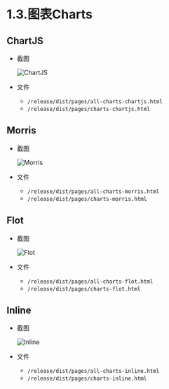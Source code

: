 # 1.3.图表Charts

## ChartJS

- 截图

    ![ChartJS](https://itheima2017.gitbooks.io/adminlte2-itheima-doc/img/ChartJS.png)

- 文件
    - `/release/dist/pages/all-charts-chartjs.html`
    - `/release/dist/pages/charts-chartjs.html`

## Morris

- 截图

    ![Morris](https://itheima2017.gitbooks.io/adminlte2-itheima-doc/img/Morris.png)

- 文件
    - `/release/dist/pages/all-charts-morris.html`
    - `/release/dist/pages/charts-morris.html`

## Flot

- 截图

    ![Flot](https://itheima2017.gitbooks.io/adminlte2-itheima-doc/img/Flot.png)

- 文件
    - `/release/dist/pages/all-charts-flot.html`
    - `/release/dist/pages/charts-flot.html`

## Inline

- 截图

    ![Inline](https://itheima2017.gitbooks.io/adminlte2-itheima-doc/img/Inline.png)

- 文件
    - `/release/dist/pages/all-charts-inline.html`
    - `/release/dist/pages/charts-inline.html`